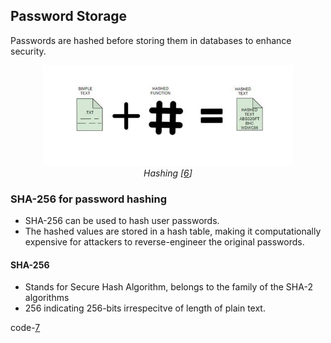 ## Password Storage

Passwords are hashed before storing them in databases to enhance security.

<p align="center">
  <img src="../images/hash-function.jpg" alt="Merkle Tree Image" style="width: 400px;">
  <br>
  <em>Hashing [<a href="https://www.geeksforgeeks.org/sha-256-and-sha-3/">6</a>]</em>
</p>

### SHA-256 for password hashing

- SHA-256 can be used to hash user passwords.
- The hashed values are stored in a hash table, making it computationally expensive for attackers to reverse-engineer the original passwords.

#### SHA-256

- Stands for Secure Hash Algorithm, belongs to the family of the SHA-2 algorithms
- 256 indicating 256-bits irrespecitve of length of plain text.

code-<a href="https://github.com/kibonga/sha256-cpp">7</a>
